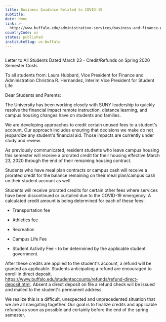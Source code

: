 ```yaml
---
title: Business Guidance Related to COVID-19
subtitle: 
date: None
link: >-
  http://www.buffalo.edu/administrative-services/business-and-finance-guidance-related-to-covid-19.html#refunds-letter
countryCode: us
status: published
instituteSlug: us-buffalo
---
```

![]()

Letter to All Students Dated March 23 - Credit/Refunds on Spring 2020 Semester Costs

To all students from: Laura Hubbard, Vice President for Finance and Administration Christina R. Hernandez, Interim Vice President for Student Life

Dear Students and Parents:

The University has been working closely with SUNY leadership to quickly resolve the financial impact remote instruction, distance learning, and campus housing changes have on students and families.

We are developing approaches to credit certain unused fees to a student's account. Our approach includes ensuring that decisions we make do not jeopardize any student's financial aid. Those impacts are currently under study and review.

As previously communicated, resident students who leave campus housing this semester will receive a prorated credit for their housing effective March 23, 2020 through the end of their remaining housing contract.

Students who have meal plan contracts or campus cash will receive a prorated credit for the balance remaining on their meal plan/campus cash on their student account as well.

Students will receive prorated credits for certain other fees where services have been discontinued or curtailed due to the COVID-19 emergency. A calculated credit amount is being determined for each of these fees:

* Transportation fee

* Athletics fee

* Recreation

* Campus Life Fee

* Student Activity Fee - to be determined by the applicable student government.

After these credits are applied to the student's account, a refund will be granted as applicable. Students anticipating a refund are encouraged to enroll in direct deposit, https://www.buffalo.edu/studentaccounts/refunds/refund-direct-deposit.html. Absent a direct deposit on file a refund check will be issued and mailed to the student's permanent address.

We realize this is a difficult, unexpected and unprecedented situation that we are all navigating together. Our goal is to finalize credits and applicable refunds as soon as possible and certainly before the end of the spring semester.